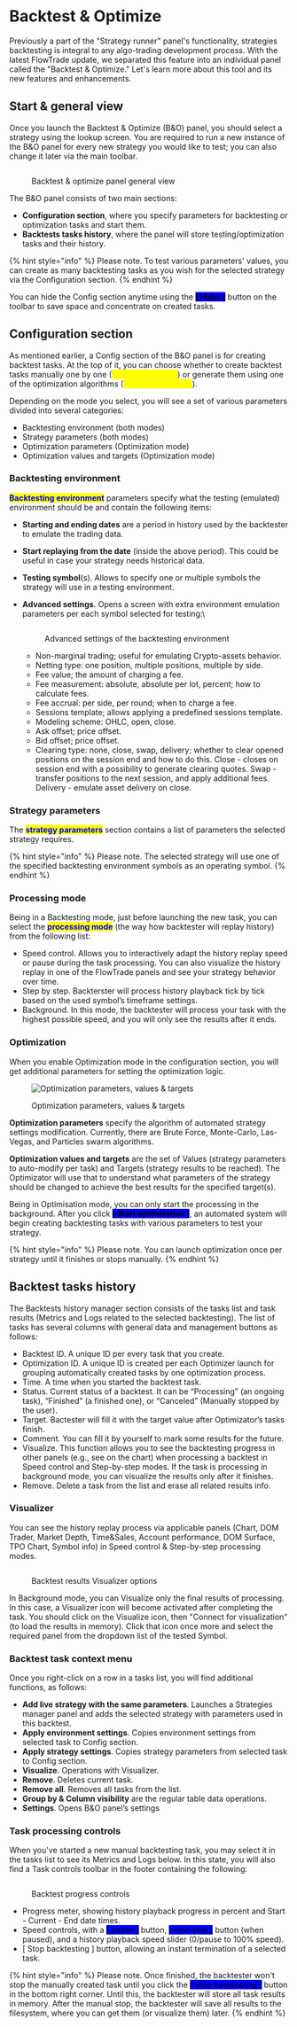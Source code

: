 # Backtest & Optimize

Previously a part of the "Strategy runner" panel's functionality, strategies backtesting is integral to any algo-trading development process. With the latest FlowTrade update, we separated this feature into an individual panel called the "Backtest & Optimize." Let's learn more about this tool and its new features and enhancements.

## Start & general view

Once you launch the Backtest & Optimize (B\&O) panel, you should select a strategy using the lookup screen. You are required to run a new instance of the B\&O panel for every new strategy you would like to test; you can also change it later via the main toolbar.

<figure><img src="../.gitbook/assets/backtest-optimize.png" alt=""><figcaption><p>Backtest &#x26; optimize panel general view</p></figcaption></figure>

The B\&O panel consists of two main sections:&#x20;

* **Configuration section**, where you specify parameters for backtesting or optimization tasks and start them.
* **Backtests tasks history**, where the panel will store testing/optimization tasks and their history.

{% hint style="info" %}
Please note. To test various parameters' values, you can create as many backtesting tasks as you wish for the selected strategy via the Configuration section.
{% endhint %}

You can hide the Config section anytime using the <mark style="background-color:blue;">**\[ Hider ]**</mark> button on the toolbar to save space and concentrate on created tasks.

## Configuration section

As mentioned earlier, a Config section of the B\&O panel is for creating backtest tasks. At the top of it, you can choose whether to create backtest tasks manually one by one (<mark style="color:yellow;">Backtesting mode</mark>) or generate them using one of the optimization algorithms (<mark style="color:yellow;">Optimization mode</mark>).

Depending on the mode you select, you will see a set of various parameters divided into several categories:

* Backtesting environment (both modes)
* Strategy parameters (both modes)
* Optimization parameters (Optimization mode)
* Optimization values and targets (Optimization mode)

### Backtesting environment

<mark style="color:blue;">**Backtesting environment**</mark> parameters specify what the testing (emulated) environment should be and contain the following items:

* **Starting and ending dates** are a period in history used by the backtester to emulate the trading data.
* **Start replaying from the date** (inside the above period). This could be useful in case your strategy needs historical data.
* **Testing symbol**(s). Allows to specify one or multiple symbols the strategy will use in a testing environment.
*   **Advanced settings**. Opens a screen with extra environment emulation parameters per each symbol selected for testing:\


    <figure><img src="../.gitbook/assets/backtest-advanced.png" alt=""><figcaption><p>Advanced settings of the backtesting environment</p></figcaption></figure>

    * Non-marginal trading; useful for emulating Crypto-assets behavior.
    * Netting type: one position, multiple positions, multiple by side.
    * Fee value; the amount of charging a fee.
    * Fee measurement: absolute, absolute per lot, percent; how to calculate fees.
    * Fee accrual: per side, per round; when to charge a fee.
    * Sessions template; allows applying a predefined sessions template.
    * Modeling scheme: OHLC, open, close.
    * Ask offset; price offset.
    * Bid offset; price offset.
    * Clearing type: none, close, swap, delivery; whether to clear opened positions on the session end and how to do this. Close - closes on session end with a possibility to generate clearing quotes. Swap - transfer positions to the next session, and apply additional fees. Delivery - emulate asset delivery on close.

### Strategy parameters

The <mark style="color:blue;">**strategy parameters**</mark> section contains a list of parameters the selected strategy requires.&#x20;

{% hint style="info" %}
Please note. The selected strategy will use one of the specified backtesting environment symbols as an operating symbol.
{% endhint %}

### Processing mode

Being in a Backtesting mode, just before launching the new task, you can select the <mark style="color:blue;">**processing mode**</mark> (the way how backtester will replay history) from the following list:

* Speed control. Allows you to interactively adapt the history replay speed or pause during the task processing. You can also visualize the history replay in one of the FlowTrade panels and see your strategy behavior over time.
* Step by step. Backterster will process history playback tick by tick based on the used symbol’s timeframe settings.
* Background. In this mode, the backtester will process your task with the highest possible speed, and you will only see the results after it ends.

### Optimization

When you enable Optimization mode in the configuration section, you will get additional parameters for setting the optimization logic.

<figure><img src="../.gitbook/assets/optimization.png" alt="Optimization parameters, values &#x26; targets"><figcaption><p>Optimization parameters, values &#x26; targets</p></figcaption></figure>

**Optimization parameters** specify the algorithm of automated strategy settings modification. Currently, there are Brute Force, Monte-Carlo, Las-Vegas, and Particles swarm algorithms.

**Optimization values and targets** are the set of Values (strategy parameters to auto-modify per task) and Targets (strategy results to be reached). The Optimizator will use that to understand what parameters of the strategy should be changed to achieve the best results for the specified target(s).

Being in Optimisation mode, you can only start the processing in the background. After you click <mark style="background-color:blue;">**\[ Start optimization ]**</mark>, an automated system will begin creating backtesting tasks with various parameters to test your strategy.

{% hint style="info" %}
Please note. You can launch optimization once per strategy until it finishes or stops manually.
{% endhint %}

## Backtest tasks history

The Backtests history manager section consists of the tasks list and task results (Metrics and Logs related to the selected backtesting). The list of tasks has several columns with general data and management buttons as follows:

* Backtest ID. A unique ID per every task that you create.
* Optimization ID. A unique ID is created per each Optimizer launch for grouping automatically created tasks by one optimization process.
* Time. A time when you started the backtest task.
* Status. Current status of a backtest. It can be “Processing” (an ongoing task), “Finished” (a finished one), or “Canceled” (Manually stopped by the user).
* Target. Bactester will fill it with the target value after Optimizator’s tasks finish.
* Comment. You can fill it by yourself to mark some results for the future.
* Visualize. This function allows you to see the backtesting progress in other panels (e.g., see on the chart) when processing a backtest in Speed control and Step-by-step modes. If the task is processing in background mode, you can visualize the results only after it finishes.
* Remove. Delete a task from the list and erase all related results info.

### Visualizer

You can see the history replay process via applicable panels (Chart, DOM Trader, Market Depth, Time\&Sales, Account performance, DOM Surface, TPO Chart, Symbol info) in Speed control & Step-by-step processing modes.&#x20;

<figure><img src="../.gitbook/assets/visualizer.png" alt=""><figcaption><p>Backtest results Visualizer options</p></figcaption></figure>

In Background mode, you can Visualize only the final results of processing. In this case, a Visualizer icon will become activated after completing the task. You should click on the Visualize icon, then "Connect for visualization" (to load the results in memory). Click that icon once more and select the required panel from the dropdown list of the tested Symbol.

### Backtest task context menu

Once you right-click on a row in a tasks list, you will find additional functions, as follows:

* **Add live strategy with the same parameters**. Launches a Strategies manager panel and adds the selected strategy with parameters used in this backtest.&#x20;
* **Apply environment settings**. Copies environment settings from selected task to Config section.
* **Apply strategy settings**. Copies strategy parameters from selected task to Config section.
* **Visualize**. Operations with Visualizer.
* **Remove**. Deletes current task.
* **Remove all**. Removes all tasks from the list.
* **Group by & Column visibility** are the regular table data operations.
* **Settings**. Opens B\&O panel’s settings

### Task processing controls

When you've started a new manual backtesting task, you may select it in the tasks list to see its Metrics and Logs below. In this state, you will also find a Task controls toolbar in the footer containing the following:

<figure><img src="../.gitbook/assets/backtest-progress.png" alt=""><figcaption><p>Backtest progress controls</p></figcaption></figure>

* Progress meter, showing history playback progress in percent and Start - Current - End date times.&#x20;
* Speed controls, with a <mark style="background-color:blue;">\[ pause ]</mark> button, <mark style="background-color:blue;">\[ next step ]</mark> button (when paused), and a history playback speed slider (0/pause to 100% speed).
* \[ Stop backtesting ] button, allowing an instant termination of a selected task.

{% hint style="info" %}
Please note. Once finished, the backtester won't stop the manually created task until you click the <mark style="background-color:blue;">\[ Stop backtesting ]</mark> button in the bottom right corner. Until this, the backtester will store all task results in memory. After the manual stop, the backtester will save all results to the filesystem, where you can get them (or visualize them) later.
{% endhint %}
